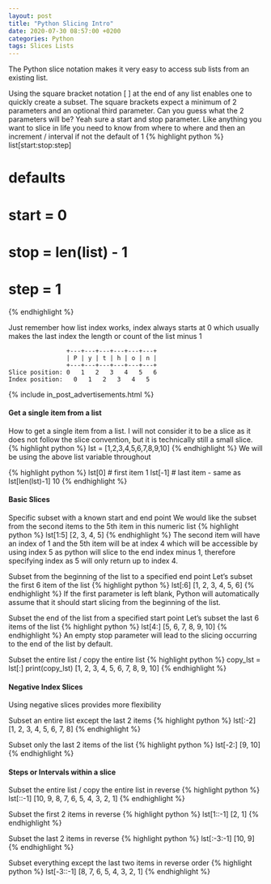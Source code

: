 ```yaml
---
layout: post
title: "Python Slicing Intro"
date: 2020-07-30 08:57:00 +0200
categories: Python
tags: Slices Lists
---
```

The Python slice notation makes it very easy to access sub lists from an existing list.

Using the square bracket notation [ ] at the end of any list enables one to quickly create a subset. The square brackets expect a minimum of 2 parameters and an optional third parameter.
Can you guess what the 2 parameters will be? Yeah sure a start and stop parameter. Like anything you want to slice in life you need to know from where to where and then an increment / interval if not the default of 1
{% highlight python %}
list[start:stop:step]
# defaults
# start = 0
# stop = len(list) - 1
# step = 1
{% endhighlight %}

Just remember how list index works, index always starts at 0 which usually makes the last index the length or count of the list minus 1
```
                +---+---+---+---+---+---+
                | P | y | t | h | o | n |
                +---+---+---+---+---+---+
Slice position: 0   1   2   3   4   5   6
Index position:   0   1   2   3   4   5
```

{% include in_post_advertisements.html %}

#### Get a single item from a list
How to get a single item from a list. I will not consider it to be a slice as it does not follow the slice convention, but it is technically still a small slice.
{% highlight python %}
lst = [1,2,3,4,5,6,7,8,9,10]
{% endhighlight %}
We will be using the above list variable throughout

{% highlight python %}
lst[0] # first item
1
lst[-1] # last item - same as lst[len(lst)-1]
10
{% endhighlight %}

#### Basic Slices
Specific subset with a known start and end point
We would like the subset from the second items to the 5th item in this numeric list
{% highlight python %}
lst[1:5]
[2, 3, 4, 5]
{% endhighlight %}
The second item will have an index of 1 and the 5th item will be at index 4 which will be accessible by using index 5 as python will slice to the end index minus 1, therefore specifying index as 5 will only return up to index 4.

Subset from the beginning of the list to a specified end point
Let’s subset the first 6 item of the list
{% highlight python %}
lst[:6]
[1, 2, 3, 4, 5, 6]
{% endhighlight %}
If the first parameter is left blank, Python will automatically assume that it should start slicing from the beginning of the list.

Subset the end of the list from a specified start point
Let’s subset the last 6 items of the list
{% highlight python %}
lst[4:]
[5, 6, 7, 8, 9, 10]
{% endhighlight %}
An empty stop parameter will lead to the slicing occurring to the end of the list by default.

Subset the entire list / copy the entire list
{% highlight python %}
copy_lst = lst[:]
print(copy_lst)
[1, 2, 3, 4, 5, 6, 7, 8, 9, 10]
{% endhighlight %}

#### Negative Index Slices
Using negative slices provides more flexibility

Subset an entire list except the last 2 items
{% highlight python %}
lst[:-2]
[1, 2, 3, 4, 5, 6, 7, 8]
{% endhighlight %}

Subset only the last 2 items of the list
{% highlight python %}
lst[-2:]
[9, 10]
{% endhighlight %}

#### Steps or Intervals within a slice

Subset the entire list / copy the entire list in reverse
{% highlight python %}
lst[::-1]
[10, 9, 8, 7, 6, 5, 4, 3, 2, 1]
{% endhighlight %}

Subset the first 2 items in reverse
{% highlight python %}
lst[1::-1]
[2, 1]
{% endhighlight %}

Subset the last 2 items in reverse
{% highlight python %}
lst[:-3:-1]
[10, 9]
{% endhighlight %}

Subset everything except the last two items in reverse order
{% highlight python %}
lst[-3::-1]
[8, 7, 6, 5, 4, 3, 2, 1]
{% endhighlight %}
